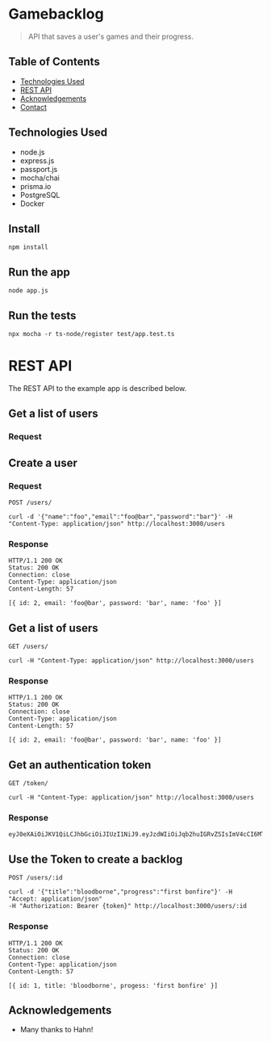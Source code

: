 # Gamebacklog
> API that saves a user's games and their progress.
<!-- >> Live demo [_here_](https://www.example.com). <!-- If you have the project hosted somewhere, include the link here. -->

## Table of Contents
* [Technologies Used](#technologies-used)
* [REST API](#rest-api)
* [Acknowledgements](#acknowledgements)
* [Contact](#contact)
<!-- * [License](#license) -->

## Technologies Used
- node.js
- express.js
- passport.js
- mocha/chai
- prisma.io
- PostgreSQL
- Docker

## Install

    npm install

## Run the app

    node app.js

## Run the tests

    npx mocha -r ts-node/register test/app.test.ts

# REST API

The REST API to the example app is described below.

## Get a list of users

### Request


## Create a user

### Request

`POST /users/`

    curl -d '{"name":"foo","email":"foo@bar","password":"bar"}' -H "Content-Type: application/json" http://localhost:3000/users

### Response

    HTTP/1.1 200 OK
    Status: 200 OK
    Connection: close
    Content-Type: application/json
    Content-Length: 57

    [{ id: 2, email: 'foo@bar', password: 'bar', name: 'foo' }]

## Get a list of users

`GET /users/`

    curl -H "Content-Type: application/json" http://localhost:3000/users

### Response

    HTTP/1.1 200 OK
    Status: 200 OK
    Connection: close
    Content-Type: application/json
    Content-Length: 57

    [{ id: 2, email: 'foo@bar', password: 'bar', name: 'foo' }]

## Get an authentication token

`GET /token/`

    curl -H "Content-Type: application/json" http://localhost:3000/users

### Response

    eyJ0eXAiOiJKV1QiLCJhbGciOiJIUzI1NiJ9.eyJzdWIiOiJqb2huIGRvZSIsImV4cCI6MTYzNDU1NzA5NSwiaWF0IjoxNjM0NTUzNDY1fQ==.7ce31f18e4a0f871fac40dc7e9a064899adfe1d05e14360187fb986c167e3d3e

## Use the Token to create a backlog

`POST /users/:id`

    curl -d '{"title":"bloodborne","progress":"first bonfire"}' -H "Accept: application/json"
    -H "Authorization: Bearer {token}" http://localhost:3000/users/:id

### Response

    HTTP/1.1 200 OK
    Status: 200 OK
    Connection: close
    Content-Type: application/json
    Content-Length: 57

    [{ id: 1, title: 'bloodborne', progess: 'first bonfire' }]

## Acknowledgements
- Many thanks to Hahn!

<!-- Optional -->
<!-- ## License -->
<!-- This project is open source and available under the [... License](). -->

<!-- You don't have to include all sections - just the one's relevant to your project -->